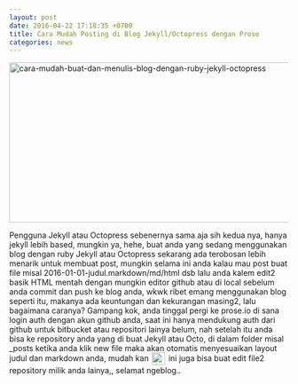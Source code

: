 ```yaml
---
layout: post
date: 2016-04-22 17:18:35 +0700
title: Cara Mudah Posting di Blog Jekyll/Octopress dengan Prose
categories: news
---
```


<p><a href="https://eggoez.bitbucket.io/wp-content/uploads/2016/04/cara-mudah-buat-dan-menulis-blog-dengan-ruby-jekyll-octopress.png" rel="attachment wp-att-2188" class="fancybox image"><img class="aligncenter size-full wp-image-2188" src="https://eggoez.bitbucket.io/wp-content/uploads/2016/04/cara-mudah-buat-dan-menulis-blog-dengan-ruby-jekyll-octopress.png" alt="cara-mudah-buat-dan-menulis-blog-dengan-ruby-jekyll-octopress" srcset="https://eggoez.bitbucket.io/wp-content/uploads/2016/04/cara-mudah-buat-dan-menulis-blog-dengan-ruby-jekyll-octopress-300x135.png 300w, https://eggoez.bitbucket.io/wp-content/uploads/2016/04/cara-mudah-buat-dan-menulis-blog-dengan-ruby-jekyll-octopress.png 640w" sizes="(max-width: 640px) 100vw, 640px" width="640" height="289"></a></p>
<p>Pengguna Jekyll atau Octopress sebenernya sama aja sih kedua nya, hanya jekyll lebih based, mungkin ya, hehe, buat anda yang sedang menggunakan blog dengan ruby Jekyll atau Octopress sekarang ada terobosan lebih menarik untuk membuat post, mungkin selama ini anda kalau mau post buat file misal 2016-01-01-judul.markdown/md/html dsb lalu anda kalem edit2 basik HTML mentah dengan mungkin editor github atau di local sebelum anda commit dan push ke blog anda, wkwk ribet emang menggunakan blog seperti itu, makanya ada keuntungan dan kekurangan masing2, lalu bagaimana caranya? Gampang kok, anda tinggal pergi ke prose.io di sana login auth dengan akun github anda, saat ini hanya mendukung auth dari github untuk bitbucket atau repositori lainya belum, nah setelah itu anda bisa ke repository anda yang di buat Jekyll atau Octo, di dalam folder misal _posts ketika anda klik new file maka akan otomatis menyesuaikan layout judul dan markdown anda, mudah kan <img src="https://eggoez.bitbucket.io/wp-content/emojione/png/1f643.png" alt=":)" class="emojione" style="font-size:inherit;height:3ex;width:3.1ex;min-height:20px;min-width:20px;display:inline-block;margin:-.2ex .15em .2ex;line-height:normal;vertical-align:middle"> ini juga bisa buat edit file2 repository milik anda lainya,, selamat ngeblog..</p>